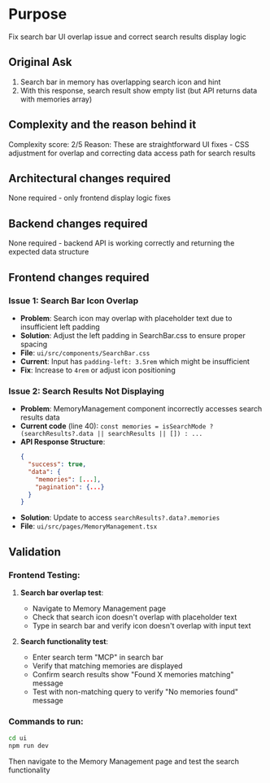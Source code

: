 # Purpose

Fix search bar UI overlap issue and correct search results display logic

## Original Ask
1. Search bar in memory has overlapping search icon and hint
2. With this response, search result show empty list (but API returns data with memories array)

## Complexity and the reason behind it
Complexity score: 2/5
Reason: These are straightforward UI fixes - CSS adjustment for overlap and correcting data access path for search results

## Architectural changes required

None required - only frontend display logic fixes

## Backend changes required

None required - backend API is working correctly and returning the expected data structure

## Frontend changes required

### Issue 1: Search Bar Icon Overlap
- **Problem**: Search icon may overlap with placeholder text due to insufficient left padding
- **Solution**: Adjust the left padding in SearchBar.css to ensure proper spacing
- **File**: `ui/src/components/SearchBar.css`
- **Current**: Input has `padding-left: 3.5rem` which might be insufficient
- **Fix**: Increase to `4rem` or adjust icon positioning

### Issue 2: Search Results Not Displaying
- **Problem**: MemoryManagement component incorrectly accesses search results data
- **Current code** (line 40): `const memories = isSearchMode ? (searchResults?.data || searchResults || []) : ...`
- **API Response Structure**: 
  ```json
  {
    "success": true,
    "data": {
      "memories": [...],
      "pagination": {...}
    }
  }
  ```
- **Solution**: Update to access `searchResults?.data?.memories`
- **File**: `ui/src/pages/MemoryManagement.tsx`

## Validation

### Frontend Testing:
1. **Search bar overlap test**:
   - Navigate to Memory Management page
   - Check that search icon doesn't overlap with placeholder text
   - Type in search bar and verify icon doesn't overlap with input text

2. **Search functionality test**:
   - Enter search term "MCP" in search bar
   - Verify that matching memories are displayed
   - Confirm search results show "Found X memories matching" message
   - Test with non-matching query to verify "No memories found" message

### Commands to run:
```bash
cd ui
npm run dev
```
Then navigate to the Memory Management page and test the search functionality